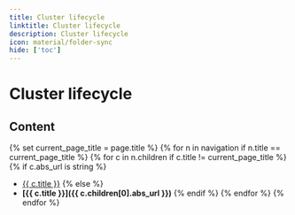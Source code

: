 ```yaml
---
title: Cluster lifecycle
linktitle: Cluster lifecycle
description: Cluster lifecycle
icon: material/folder-sync
hide: ['toc']
---
```


# Cluster lifecycle

## Content

{% set current_page_title = page.title %}
{% for n in navigation if n.title == current_page_title %}
{% for c in n.children if c.title != current_page_title %}
{% if c.abs_url is string %}
- [{{ c.title }}]({{c.abs_url}})
{% else %}
- **[{{ c.title }}]({{ c.children[0].abs_url }})**
{% endif %}
{% endfor %}
{% endfor %}
